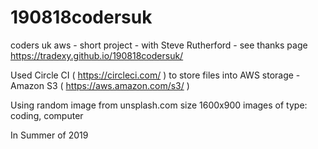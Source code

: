 # 190818codersuk

coders uk aws - short project - with Steve Rutherford - see thanks page https://tradexy.github.io/190818codersuk/

Used Circle CI ( https://circleci.com/ ) to store files into AWS storage - Amazon S3 ( https://aws.amazon.com/s3/ )

Using random image from unsplash.com size 1600x900 images of type: coding, computer

In Summer of 2019 
